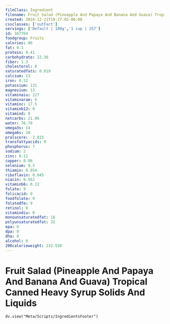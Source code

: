```yaml
---
fileClass: Ingredient
filename: Fruit Salad (Pineapple And Papaya And Banana And Guava) Tropical Canned Heavy Syrup Solids And Liquids
created: 2024-12-21T19:27:02-06:00
cssclasses: ['nutFact']
servings: ['Default | 100g','1 cup | 257']
id: 167764
foodgroup: Fruits
calories: 86
fat: 0.1
protein: 0.41
carbohydrate: 22.36
fiber: 1.3
cholesterol: 0
saturatedfats: 0.019
calcium: 13
iron: 0.52
potassium: 131
magnesium: 13
vitaminaiu: 127
vitaminarae: 6
vitaminc: 17.5
vitaminb12: 0
vitamind: 0
netcarbs: 21.06
water: 76.78
omega3s: 14
omega6s: 18
pralscore: -2.815
transfattyacids: 0
phosphorus: 7
sodium: 2
zinc: 0.11
copper: 0.08
selenium: 0.5
thiamin: 0.054
riboflavin: 0.045
niacin: 0.562
vitaminb6: 0.12
folate: 9
folicacid: 0
foodfolate: 9
folatedfe: 9
retinol: 0
vitamindiu: 0
monounsaturatedfat: 18
polyunsaturatedfat: 32
epa: 0
dpa: 0
dha: 0
alcohol: 0
200calorieweight: 232.558
---
```


# Fruit Salad (Pineapple And Papaya And Banana And Guava) Tropical Canned Heavy Syrup Solids And Liquids

```dataviewjs
dv.view("Meta/Scripts/IngredientsFooter")
```